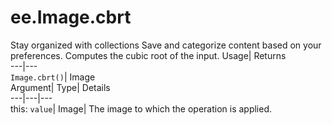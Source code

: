  
#  ee.Image.cbrt 
Stay organized with collections  Save and categorize content based on your preferences. 
Computes the cubic root of the input. Usage| Returns  
---|---  
`Image.cbrt()`| Image  
Argument| Type| Details  
---|---|---  
this: `value`| Image| The image to which the operation is applied.  
